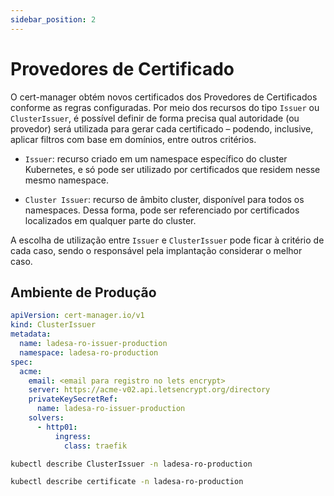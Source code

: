 ```yaml
---
sidebar_position: 2
---
```


# Provedores de Certificado

O cert-manager obtém novos certificados dos Provedores de Certificados conforme as regras configuradas. Por meio dos recursos do tipo `Issuer` ou `ClusterIssuer`, é possível definir de forma precisa qual autoridade (ou provedor) será utilizada para gerar cada certificado – podendo, inclusive, aplicar filtros com base em domínios, entre outros critérios.

- `Issuer`: recurso criado em um namespace específico do cluster Kubernetes, e só pode ser utilizado por certificados que residem nesse mesmo namespace.

- `Cluster Issuer`: recurso de âmbito cluster, disponível para todos os namespaces. Dessa forma, pode ser referenciado por certificados localizados em qualquer parte do cluster.

A escolha de utilização entre `Issuer` e `ClusterIssuer` pode ficar à critério de cada caso, sendo o responsável pela implantação considerar o melhor caso.

<!-- ## Development

```yaml
apiVersion: cert-manager.io/v1
kind: ClusterIssuer

metadata:
  name: ladesa-ro-issuer-development
  namespace: cert-manager

spec:
  selfSigned: {}
  # acme:
  #   # The ACME server URL
  #   server: https://acme-staging-v02.api.letsencrypt.org/directory
  #   # Email address used for ACME registration
  #   email: your_email_address_here
  #   # Name of a secret used to store the ACME account private key
  #   privateKeySecretRef:
  #     name: ladesa-ro-issuer-development
  #   # Enable the HTTP-01 challenge provider
  #   solvers:
  #     - http01:
  #         ingress:
  #           class: nginx

``` -->

## Ambiente de Produção

```yaml
apiVersion: cert-manager.io/v1
kind: ClusterIssuer
metadata:
  name: ladesa-ro-issuer-production
  namespace: ladesa-ro-production
spec:
  acme:
    email: <email para registro no lets encrypt>
    server: https://acme-v02.api.letsencrypt.org/directory
    privateKeySecretRef:
      name: ladesa-ro-issuer-production
    solvers:
      - http01:
          ingress:
            class: traefik
```

```bash
kubectl describe ClusterIssuer -n ladesa-ro-production
```

```bash
kubectl describe certificate -n ladesa-ro-production
```

